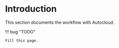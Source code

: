 # Introduction

This section documents the workflow with Autocloud.

!!! bug "TODO"

    Fill this page.
